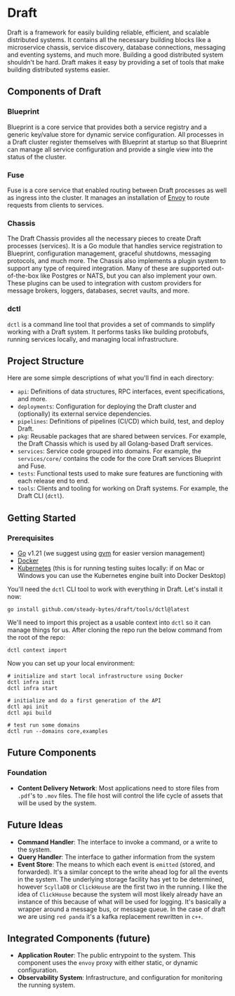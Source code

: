 # Draft

Draft is a framework for easily building reliable, efficient, and scalable distributed systems. It contains all the necessary building blocks like a microservice chassis, service discovery, database connections, messaging and eventing systems, and much more. Building a good distributed system shouldn't be hard. Draft makes it easy by providing a set of tools that make building distributed systems easier.

## Components of Draft

### Blueprint

Blueprint is a core service that provides both a service registry and a generic key/value store for dynamic service configuration. All processes in a Draft cluster register themselves with Blueprint at startup so that Blueprint can manage all service configuration and provide a single view into the status of the cluster.

### Fuse

Fuse is a core service that enabled routing between Draft processes as well as ingress into the cluster. It manages an installation of [Envoy](https://www.envoyproxy.io/) to route requests from clients to services.

### Chassis

The Draft Chassis provides all the necessary pieces to create Draft processes (services). It is a Go module that handles service registration to Blueprint, configuration management, graceful shutdowns, messaging protocols, and much more. The Chassis also implements a plugin system to support any type of required integration. Many of these are supported out-of-the-box like Postgres or NATS, but you can also implement your own. These plugins can be used to integration with custom providers for message brokers, loggers, databases, secret vaults, and more.

### dctl

`dctl` is a command line tool that provides a set of commands to simplify working with a Draft system. It performs tasks like building protobufs, running services locally, and managing local infrastructure.


## Project Structure

Here are some simple descriptions of what you'll find in each directory:

- `api`: Definitions of data structures, RPC interfaces, event specifications, and more.
- `deployments`: Configuration for deploying the Draft cluster and (optionally) its external service dependencies.
- `pipelines`: Definitions of pipelines (CI/CD) which build, test, and deploy Draft.
- `pkg`: Reusable packages that are shared between services. For example, the Draft Chassis which is used by all Golang-based Draft services.
- `services`: Service code grouped into domains. For example, the `services/core/` contains the code for the core Draft services Blueprint and Fuse.
- `tests`: Functional tests used to make sure features are functioning with each release end to end.
- `tools`: Clients and tooling for working on Draft systems. For example, the Draft CLI (`dctl`).


## Getting Started

### Prerequisites

* [Go](https://golang.org/doc/install) v1.21 (we suggest using [gvm](https://github.com/moovweb/gvm) for easier version management)
* [Docker](https://docs.docker.com/get-docker/)
* [Kubernetes](https://kubernetes.io/docs/tasks/tools/) (this is for running testing suites locally: if on Mac or Windows you can use the Kubernetes engine built into Docker Desktop)

You'll need the `dctl` CLI tool to work with everything in Draft. Let's install it now:

```shell
go install github.com/steady-bytes/draft/tools/dctl@latest
```

We'll need to import this project as a usable context into `dctl` so it can manage things for us. After cloning the repo run the below command from the root of the repo:

```shell
dctl context import
```

Now you can set up your local environment:

```shell
# initialize and start local infrastructure using Docker
dctl infra init
dctl infra start

# initialize and do a first generation of the API
dctl api init
dctl api build

# test run some domains
dctl run --domains core,examples
```

## Future Components

### Foundation

* __Content Delivery Network__: Most applications need to store files from `.pdf`'s to `.mov` files. The file host will control the life cycle of assets that will be used by the system.

## Future Ideas

* __Command Handler__: The interface to invoke a command, or a write to the system.
* __Query Handler__: The interface to gather information from the system
* __Event Store__: The means to which each event is `emitted` (stored, and forwarded). It's a similar concept to the write ahead log for all the events in the system. The underlying storage facility has yet to be determined, however `ScyllaDB` or `ClickHouse` are the first two in the running. I like the idea of `ClickHouse` because the system will most likely already have an instance of this because of what will be used for logging. It's basically a wrapper around a message bus, or message queue. In the case of draft we are using `red panda` it's a kafka replacement rewritten in `c++`.

## Integrated Components (future)

* __Application Router__: The public entrypoint to the system. This component uses the `envoy` proxy with either static, or dynamic configuration.
* __Observability System__: Infrastructure, and configuration for monitoring the running system.
